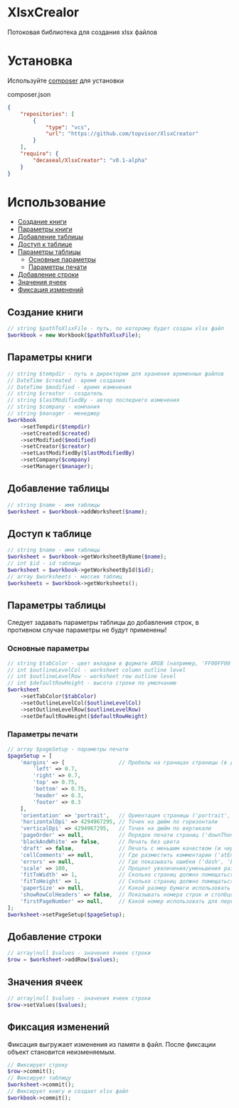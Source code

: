 # XlsxCrealor

Потоковая библиотека для создания xlsx файлов

# Установка

Используйте [composer](https://getcomposer.org/) для установки

composer.json
```json
{
    "repositories": [
        {
            "type": "vcs",
            "url": "https://github.com/topvisor/XlsxCreator"
        }
    ],
    "require": {
        "decaseal/XlsxCreator": "v0.1-alpha"
    }
}
```

# Использование

* [Создание книги](#Создание-книги)
* [Параметры книги](#Параметры-книги)
* [Добавление таблицы](#Добавление-таблицы)
* [Доступ к таблице](#Доступ-к-таблице)
* [Параметры таблицы](#Параметры-таблицы)
	* [Основные параметры](#Основные-параметры)
	* [Параметры печати](#Параметры-печати)
* [Добавление строки](#Добавление-строки)
* [Значения ячеек](#Значения-ячеек)
* [Фиксация изменений](#Фиксация-изменений)

## Создание книги

```php
// string $pathToXlsxFile - путь, по которому будет создан xlsx файл
$workbook = new Workbook($pathToXlsxFile);
```

## Параметры книги

```php
// string $tempdir - путь к директории для хранения временных файлов 
// DateTime $created - время создания
// DateTime $modified - время изменения
// string $creator - создатель
// string $lastModifiedBy - автор последнего изменения 
// string $company - компания 
// string $manager - менеджер 
$workbook
	->setTempdir($tempdir)
	->setCreated($created)
	->setModified($modified)
	->setCreator($creator)
	->setLastModifiedBy($lastModifiedBy)
	->setCompany($company)
	->setManager($manager);
```

## Добавление таблицы

```php
// string $name - имя таблицы 
$worksheet = $workbook->addWorksheet($name);
```

## Доступ к таблице

```php
// string $name - имя таблицы 
$worksheet = $workbook->getWorksheetByName($name);
// int $id - id таблицы
$worksheet = $workbook->getWorksheetById($id);
// array $worksheets - массив таблиц
$worksheets = $workbook->getWorksheets();
```

## Параметры таблицы

Следует задавать параметры таблицы до добавления строк, в противном случае параметры не будут применены!

### Основные параметры

```php
// string $tabColor - цвет вкладки в формате ARGB (например, 'FF00FF00')
// int $outlineLevelCol - worksheet column outline level
// int $outlineLevelRow - worksheet row outline level
// int $defaultRowHeight - высота строки по умолчанию
$worksheet
	->setTabColor($tabColor)
	->setOutlineLevelCol($outlineLevelCol)
	->setOutlineLevelRow($outlineLevelRow)
	->setDefaultRowHeight($defaultRowHeight)
```

### Параметры печати

```php
// array $pageSetup - параметры печати
$pageSetup = [
	'margins' => [                 // Пробелы на границах страницы (в дюймах)
		'left' => 0.7, 
		'right' => 0.7, 
		'top' => 0.75, 
		'bottom' => 0.75, 
		'header' => 0.3, 
		'footer' => 0.3
	],
	'orientation' => 'portrait',   // Ориентация страницы ('portrait', 'landscape')
	'horizontalDpi' => 4294967295, // Точек на дюйм по горизонтали
	'verticalDpi' => 4294967295,   // Точек на дюйм по вертикали
	'pageOrder' => null,           // Порядок печати страниц ('downThenOver', 'overThenDown')
	'blackAndWhite' => false,      // Печать без цвета
	'draft' => false,              // Печать с меньшим качеством (и чернилами)
	'cellComments' => null,        // Где разместить комментарии ('atEnd', 'asDisplayed', 'None')
	'errors' => null,              // Где показывать ошибки ('dash', 'blank', 'NA', 'displayed')
	'scale' => 100,                // Процент увеличения/уменьшения размеров печати
	'fitToWidth' => 1,             // Сколько страниц должно помещаться на листе по ширине (активно если нет scale)
	'fitToHeight' => 1,            // Сколько страниц должно помещаться на листе по высоте (активно если нет scale)
	'paperSize' => null,           // Какой размер бумаги использовать (int) (9 - А4)
	'showRowColHeaders' => false,  // Показывать номера строк и столбцов
	'firstPageNumber' => null,     // Какой номер использовать для первой страницы
];
$worksheet->setPageSetup($pageSetup);
```

## Добавление строки

```php
// array|null $values - значения ячеек строки 
$row = $worksheet->addRow($values);
```

## Значения ячеек

```php
// array|null $values - значения ячеек строки 
$row->setValues($values);
```

## Фиксация изменений

Фиксация выгружает изменения из памяти в файл. После фиксации объект становится неизменяемым.

```php
// Фиксирует строку
$row->commit();
// Фиксирует таблицу
$worksheet->commit();
// Фиксирует книгу и создает xlsx файл
$workbook->commit();
```
